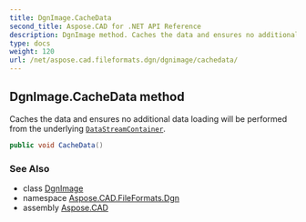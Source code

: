 ```yaml
---
title: DgnImage.CacheData
second_title: Aspose.CAD for .NET API Reference
description: DgnImage method. Caches the data and ensures no additional data loading will be performed from the underlying DataStreamContainer
type: docs
weight: 120
url: /net/aspose.cad.fileformats.dgn/dgnimage/cachedata/
---
```

## DgnImage.CacheData method

Caches the data and ensures no additional data loading will be performed from the underlying [`DataStreamContainer`](../../../aspose.cad/datastreamsupporter/datastreamcontainer/).

```csharp
public void CacheData()
```

### See Also

* class [DgnImage](../)
* namespace [Aspose.CAD.FileFormats.Dgn](../../dgnimage/)
* assembly [Aspose.CAD](../../../)


